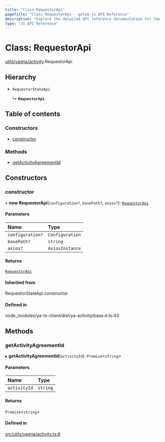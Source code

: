 ```yaml
---
title: "Class RequestorApi"
pageTitle: "Class RequestorApi - golem-js API Reference"
description: "Explore the detailed API reference documentation for the Class RequestorApi within the golem-js SDK for the Golem Network."
type: "JS API Reference"
---
```

# Class: RequestorApi

[utils/yagna/activity](../modules/utils_yagna_activity).RequestorApi

## Hierarchy

- `RequestorStateApi`

  ↳ **`RequestorApi`**

## Table of contents

### Constructors

- [constructor](utils_yagna_activity.RequestorApi#constructor)

### Methods

- [getActivityAgreementId](utils_yagna_activity.RequestorApi#getactivityagreementid)

## Constructors

### constructor

• **new RequestorApi**(`configuration?`, `basePath?`, `axios?`): [`RequestorApi`](utils_yagna_activity.RequestorApi)

#### Parameters

| Name | Type |
| :------ | :------ |
| `configuration?` | `Configuration` |
| `basePath?` | `string` |
| `axios?` | `AxiosInstance` |

#### Returns

[`RequestorApi`](utils_yagna_activity.RequestorApi)

#### Inherited from

RequestorStateApi.constructor

#### Defined in

node_modules/ya-ts-client/dist/ya-activity/base.d.ts:43

## Methods

### getActivityAgreementId

▸ **getActivityAgreementId**(`activityId`): `Promise`\<`string`\>

#### Parameters

| Name | Type |
| :------ | :------ |
| `activityId` | `string` |

#### Returns

`Promise`\<`string`\>

#### Defined in

[src/utils/yagna/activity.ts:6](https://github.com/golemfactory/golem-js/blob/22da85c/src/utils/yagna/activity.ts#L6)
